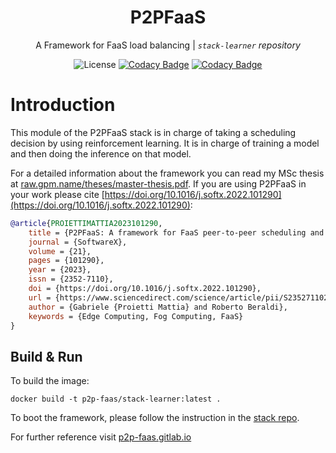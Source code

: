 <div align="center">

# P2PFaaS

A Framework for FaaS load balancing  | _`stack-learner` repository_

![License](https://img.shields.io/badge/license-GPLv3-green?style=flat)
[![Codacy Badge](https://app.codacy.com/project/badge/Grade/c0e7267c8935441fb53485dff6d5612b)](https://www.codacy.com/gl/p2p-faas/stack-scheduler/dashboard?utm_source=gitlab.com&amp;utm_medium=referral&amp;utm_content=p2p-faas/stack-scheduler&amp;utm_campaign=Badge_Grade)
[![Codacy Badge](https://app.codacy.com/project/badge/Grade/1f09d1cb8d824cf69cda711b8f0b49fb)](https://www.codacy.com/gl/p2p-faas/stack-learner/dashboard?utm_source=gitlab.com&amp;utm_medium=referral&amp;utm_content=p2p-faas/stack-learner&amp;utm_campaign=Badge_Grade)

</div>

# Introduction

This module of the P2PFaaS stack is in charge of taking a scheduling decision by using reinforcement learning. It is in charge of training a model and then doing the inference on that model.

For a detailed information about the framework you can read my MSc thesis at [raw.gpm.name/theses/master-thesis.pdf](https://raw.gpm.name/theses/master-thesis.pdf). If you are using P2PFaaS in your work please cite [https://doi.org/10.1016/j.softx.2022.101290](https://doi.org/10.1016/j.softx.2022.101290):

```bibtex
@article{PROIETTIMATTIA2023101290,
    title = {P2PFaaS: A framework for FaaS peer-to-peer scheduling and load balancing in Fog and Edge computing},
    journal = {SoftwareX},
    volume = {21},
    pages = {101290},
    year = {2023},
    issn = {2352-7110},
    doi = {https://doi.org/10.1016/j.softx.2022.101290},
    url = {https://www.sciencedirect.com/science/article/pii/S2352711022002084},
    author = {Gabriele {Proietti Mattia} and Roberto Beraldi},
    keywords = {Edge Computing, Fog Computing, FaaS}
}
```

## Build & Run

To build the image:
```
docker build -t p2p-faas/stack-learner:latest .
```

To boot the framework, please follow the instruction in the [stack repo](https://gitlab.com/p2p-faas/stack).

For further reference visit [p2p-faas.gitlab.io](https://p2p-faas.gitlab.io/)